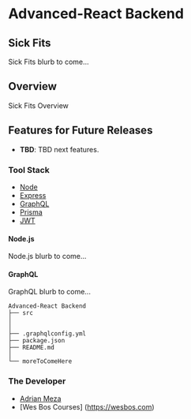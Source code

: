 # Advanced-React Backend

## Sick Fits
Sick Fits blurb to come...

## Overview
Sick Fits Overview

## Features for Future Releases
* **TBD**: TBD next features.

### Tool Stack
* [Node](https://nodejs.org/en/)
* [Express](https://expressjs.com/)
* [GraphQL](https://graphql.org/)
* [Prisma](https://www.prisma.io/)
* [JWT](https://jwt.io/)

#### Node.js
Node.js blurb to come...

#### GraphQL
GraphQL blurb to come...

```
Advanced-React Backend
├── src
│
│
├── .graphqlconfig.yml
├── package.json
├── README.md
│
└── moreToComeHere  
```

### The Developer
* [Adrian Meza](https://github.com/adrianme213)
* [Wes Bos Courses] (https://wesbos.com)
